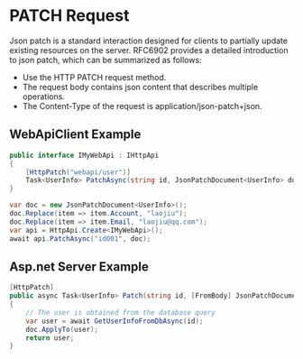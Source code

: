﻿# PATCH Request

Json patch is a standard interaction designed for clients to partially update existing resources on the server. RFC6902 provides a detailed introduction to json patch, which can be summarized as follows:

- Use the HTTP PATCH request method.
- The request body contains json content that describes multiple operations.
- The Content-Type of the request is application/json-patch+json.

## WebApiClient Example

```csharp
public interface IMyWebApi : IHttpApi
{
    [HttpPatch("webapi/user")]
    Task<UserInfo> PatchAsync(string id, JsonPatchDocument<UserInfo> doc);
}

var doc = new JsonPatchDocument<UserInfo>();
doc.Replace(item => item.Account, "laojiu");
doc.Replace(item => item.Email, "laojiu@qq.com");
var api = HttpApi.Create<IMyWebApi>();
await api.PatchAsync("id001", doc);
```

## Asp.net Server Example

```csharp
[HttpPatch]
public async Task<UserInfo> Patch(string id, [FromBody] JsonPatchDocument<UserInfo> doc)
{
    // The user is obtained from the database query
    var user = await GetUserInfoFromDbAsync(id);
    doc.ApplyTo(user);
    return user;
}
```
